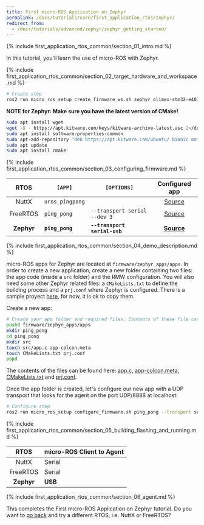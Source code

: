 ```yaml
---
title: First micro-ROS Application on Zephyr
permalink: /docs/tutorials/core/first_application_rtos/zephyr/
redirect_from:
  - /docs/tutorials/advanced/zephyr/zephyr_getting_started/
---
```


{% include first_application_rtos_common/section_01_intro.md %}

In this tutorial, you'll learn the use of micro-ROS with Zephyr.

{% include first_application_rtos_common/section_02_target_hardware_and_workspace.md %}

```bash
# Create step
ros2 run micro_ros_setup create_firmware_ws.sh zephyr olimex-stm32-e407
```

**NOTE for Zephyr: Make sure you have the latest version of CMake!**

```bash
sudo apt install wget
wget -O - https://apt.kitware.com/keys/kitware-archive-latest.asc 2>/dev/null | sudo apt-key add -
sudo apt install software-properties-common
sudo apt-add-repository 'deb https://apt.kitware.com/ubuntu/ bionic main'
sudo apt update
sudo apt install cmake
```

{% include first_application_rtos_common/section_03_configuring_firmware.md %}

|    RTOS    | `[APP]`         | `[OPTIONS]`                  |                                   Configured app                                   |
| :--------: | --------------- | ---------------------------- | :--------------------------------------------------------------------------------: |
|   NuttX    | `uros_pingpong` |                              |  [Source](https://github.com/micro-ROS/apps/tree/dashing/examples/uros_pingpong)   |
|  FreeRTOS  | `ping_pong`     | `--transport serial --dev 3` |  [Source](https://github.com/micro-ROS/freertos_apps/tree/dashing/apps/ping_pong)  |
| **Zephyr** | **`ping_pong`** | **`--transport serial-usb`** | [**Source**](https://github.com/micro-ROS/zephyr_apps/tree/dashing/apps/ping_pong) |

{% include first_application_rtos_common/section_04_demo_description.md %}

micro-ROS apps for Zephyr are located at `firmware/zephyr_apps/apps`. In order to create a new application, create a new folder containing two files: the app code (inside a `src` folder) and the RMW configuration. You will also need some other Zephyr related files: a `CMakeLists.txt` to define the building process and a `prj.conf` where Zephyr is configured. There is a sample proyect [here](https://github.com/micro-ROS/zephyr_apps/tree/dashing/apps/ping_pong), for now, it is ok to copy them.

Create a new app:

```bash
# Create your app folder and required files. Contents of these file can be found in column Sample app in table above
pushd firmware/zephyr_apps/apps
mkdir ping_pong
cd ping_pong
mkdir src
touch src/app.c app-colcon.meta
touch CMakeLists.txt prj.conf
popd
```

The contents of the files can be found here: [app.c](https://github.com/micro-ROS/zephyr_apps/blob/dashing/apps/ping_pong/src/main.c), [app-colcon.meta](https://github.com/micro-ROS/zephyr_apps/blob/dashing/apps/ping_pong/app-colcon.meta), [CMakeLists.txt](https://github.com/micro-ROS/zephyr_apps/blob/dashing/apps/ping_pong/CMakeLists.txt) and [prj.conf](https://github.com/micro-ROS/zephyr_apps/blob/dashing/apps/ping_pong/prj.conf).

Once the app folder is created, let's configure our new app with a UDP transport that looks for the agent on the port UDP/8888 at localhost:

```bash
# Configure step
ros2 run micro_ros_setup configure_firmware.sh ping_pong --transport serial-usb
```

{% include first_application_rtos_common/section_05_building_flashing_and_running.md %}

|    RTOS    | micro-ROS Client to Agent |
| :--------: | ------------------------- |
|   NuttX    | Serial                    |
|  FreeRTOS  | Serial                    |
| **Zephyr** | **USB**                   |

{% include first_application_rtos_common/section_06_agent.md %}

This completes the First micro-ROS Application on Zephyr tutorial. Do you want to [go back](../) and try a different RTOS, i.e. NuttX or FreeRTOS?
